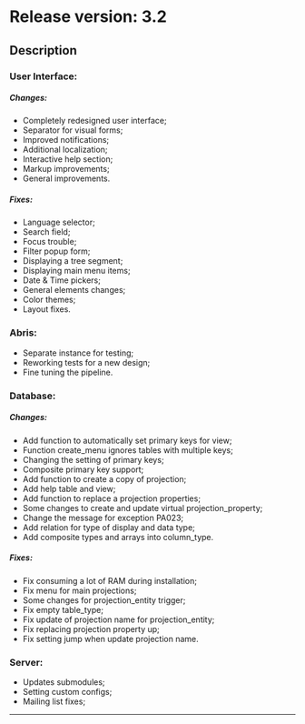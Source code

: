 # Release version: 3.2 
## Description
### User Interface:
##### Changes:
- Completely redesigned user interface;
- Separator for visual forms;
- Improved notifications;
- Additional localization;
- Interactive help section;
- Markup improvements;
- General improvements.
##### Fixes:
- Language selector;
- Search field;
- Focus trouble;
- Filter popup form;
- Displaying a tree segment;
- Displaying main menu items;
- Date & Time pickers;
- General elements changes;
- Color themes;
- Layout fixes.
### Abris:
- Separate instance for testing;
- Reworking tests for a new design;
- Fine tuning the pipeline.
### Database:
##### Changes:
- Add function to automatically set primary keys for view;
- Function create_menu ignores tables with multiple keys;
- Changing the setting of primary keys;
- Composite primary key support;
- Add function to create a copy of projection;
- Add help table and view;
- Add function to replace a projection properties;
- Some changes to create and update virtual projection_property;
- Change the message for exception PA023;
- Add relation for type of display and data type;
- Add composite types and arrays into column_type.
##### Fixes:
- Fix consuming a lot of RAM during installation;
- Fix menu for main projections;
- Some changes for projection_entity trigger;
- Fix empty table_type;
- Fix update of projection name for projection_entity;
- Fix replacing projection property up;
- Fix setting jump when update projection name.
### Server:
- Updates submodules;
- Setting custom configs;
- Mailing list fixes;
_____